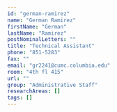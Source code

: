 ```yaml
---
id: "german-ramirez"
name: "German Ramirez"
firstName: "German"
lastName: "Ramirez"
postNominalLetters: ""
title: "Technical Assistant"
phone: "851-5283"
fax: ""
email: "gr2241@cumc.columbia.edu"
room: "4th fl 415"
url: ""
group: "Administrative Staff"
researchAreas: []
tags: []
---
```

